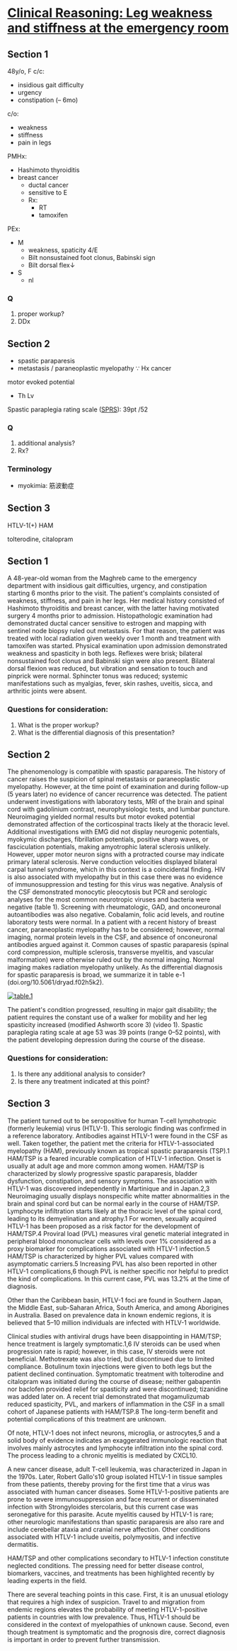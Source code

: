 <!--
Filename: 	2019-02-04.md
Project: 	/Users/shume/Developer/physician/Neurol/CR
Author: 	shumez <https://github.com/shumez>
Created: 	2019-02-19 11:32:7
Modified: 	2019-02-19 11:32:20
-----
Copyright (c) 2019 shumez
-->

# [Clinical Reasoning: Leg weakness and stiffness at the emergency room][Edholm, K.A., 2019]

## Section 1

48y/o, F 
c/c: 
- insidious gait difficulty
- urgency
- constipation (– 6mo)

c/o:
- weakness
- stiffness
- pain in legs

PMHx:
- Hashimoto thyroiditis 
- breast cancer
    - ductal cancer
    - sensitive to E
    - Rx: 
        - RT 
        - tamoxifen

PEx:
- M
    - weakness, spaticity 4/E
    - Bilt nonsustained foot clonus, Babinski sign
    - Bilt dorsal flex&darr;
- S
    - nl

### Q
1. proper workup?
2. DDx


## Section 2

- spastic paraparesis
- metastasis / paraneoplastic myelopathy &because; Hx cancer

motor evoked potential 
- Th Lv

Spastic paraplegia rating scale ([SPRS]): 39pt /52

### Q

1. additional analysis?
2. Rx?


### Terminology

- myokimia: 筋波動症


## Section 3

HTLV-1(+)
HAM 


tolterodine, citalopram



[Edholm, K.A., 2019]: http://n.neurology.org/content/92/6/e622

[SPRS]: https://hspersunite.org.au/rating-scale-devised-for-hsp/

[Castro-Costa, C.M.D., 2006]: https://www.liebertpub.com/doi/abs/10.1089/aid.2006.22.931 "Castro-Costa, C.M.D., Araújo, A.Q., Barreto, M.M., Takayanagui, O.M., Sohler, M.P., Silva, E.L.D., Paula, S.M.D., Ishak, R., Ribas, J.G., Rovirosa, L.C. and Carton, H., 2006. Proposal for diagnostic criteria of tropical spastic paraparesis/HTLV-I-associated myelopathy (TSP/HAM). AIDS Research & Human Retroviruses, 22(10), pp.931-935."




## Section 1

A 48-year-old woman from the Maghreb came to the emergency department with insidious gait difficulties, urgency, and constipation starting 6 months prior to the visit. The patient's complaints consisted of weakness, stiffness, and pain in her legs. Her medical history consisted of Hashimoto thyroiditis and breast cancer, with the latter having motivated surgery 4 months prior to admission. Histopathologic examination had demonstrated ductal cancer sensitive to estrogen and mapping with sentinel node biopsy ruled out metastasis. For that reason, the patient was treated with local radiation given weekly over 1 month and treatment with tamoxifen was started. Physical examination upon admission demonstrated weakness and spasticity in both legs. Reflexes were brisk; bilateral nonsustained foot clonus and Babinski sign were also present. Bilateral dorsal flexion was reduced, but vibration and sensation to touch and pinprick were normal. Sphincter tonus was reduced; systemic manifestations such as myalgias, fever, skin rashes, uveitis, sicca, and arthritic joints were absent.

### Questions for consideration:

1. What is the proper workup?
2. What is the differential diagnosis of this presentation?


## Section 2

The phenomenology is compatible with spastic paraparesis. The history of cancer raises the suspicion of spinal metastasis or paraneoplastic myelopathy. However, at the time point of examination and during follow-up (5 years later) no evidence of cancer recurrence was detected. The patient underwent investigations with laboratory tests, MRI of the brain and spinal cord with gadolinium contrast, neurophysiologic tests, and lumbar puncture. Neuroimaging yielded normal results but motor evoked potential demonstrated affection of the corticospinal tracts likely at the thoracic level. Additional investigations with EMG did not display neurogenic potentials, myokymic discharges, fibrillation potentials, positive sharp waves, or fasciculation potentials, making amyotrophic lateral sclerosis unlikely. However, upper motor neuron signs with a protracted course may indicate primary lateral sclerosis. Nerve conduction velocities displayed bilateral carpal tunnel syndrome, which in this context is a coincidental finding. HIV is also associated with myelopathy but in this case there was no evidence of immunosuppression and testing for this virus was negative. Analysis of the CSF demonstrated monocytic pleocytosis but PCR and serologic analyses for the most common neurotropic viruses and bacteria were negative (table 1). Screening with rheumatologic, GAD, and onconeuronal autoantibodies was also negative. Cobalamin, folic acid levels, and routine laboratory tests were normal. In a patient with a recent history of breast cancer, paraneoplastic myelopathy has to be considered; however, normal imaging, normal protein levels in the CSF, and absence of onconeuronal antibodies argued against it. Common causes of spastic paraparesis (spinal cord compression, multiple sclerosis, transverse myelitis, and vascular malformation) were otherwise ruled out by the normal imaging. Normal imaging makes radiation myelopathy unlikely. As the differential diagnosis for spastic paraparesis is broad, we summarize it in table e-1 (doi.org/10.5061/dryad.f02h5k2).


[![table.1][tbl1]][tbl1]

The patient's condition progressed, resulting in major gait disability; the patient requires the constant use of a walker for mobility and her leg spasticity increased (modified Ashworth score 3) (video 1). Spastic paraplegia rating scale at age 53 was 39 points (range 0–52 points), with the patient developing depression during the course of the disease.

### Questions for consideration:

1. Is there any additional analysis to consider?
2. Is there any treatment indicated at this point?


## Section 3

The patient turned out to be seropositive for human T-cell lymphotropic (formerly leukemia) virus (HTLV-1). This serologic finding was confirmed in a reference laboratory. Antibodies against HTLV-1 were found in the CSF as well. Taken together, the patient met the criteria for HTLV-1-associated myelopathy (HAM), previously known as tropical spastic paraparesis (TSP).1 HAM/TSP is a feared incurable complication of HTLV-1 infection. Onset is usually at adult age and more common among women. HAM/TSP is characterized by slowly progressive spastic paraparesis, bladder dysfunction, constipation, and sensory symptoms. The association with HTLV-1 was discovered independently in Martinique and in Japan.2,3 Neuroimaging usually displays nonspecific white matter abnormalities in the brain and spinal cord but can be normal early in the course of HAM/TSP. Lymphocyte infiltration starts likely at the thoracic level of the spinal cord, leading to its demyelination and atrophy.1 For women, sexually acquired HTLV-1 has been proposed as a risk factor for the development of HAM/TSP.4 Proviral load (PVL) measures viral genetic material integrated in peripheral blood mononuclear cells with levels over 1% considered as a proxy biomarker for complications associated with HTLV-1 infection.5 HAM/TSP is characterized by higher PVL values compared with asymptomatic carriers.5 Increasing PVL has also been reported in other HTLV-1 complications,6 though PVL is neither specific nor helpful to predict the kind of complications. In this current case, PVL was 13.2% at the time of diagnosis.

Other than the Caribbean basin, HTLV-1 foci are found in Southern Japan, the Middle East, sub-Saharan Africa, South America, and among Aborigines in Australia. Based on prevalence data in known endemic regions, it is believed that 5–10 million individuals are infected with HTLV-1 worldwide.

Clinical studies with antiviral drugs have been disappointing in HAM/TSP; hence treatment is largely symptomatic.1,6 IV steroids can be used when progression rate is rapid; however, in this case, IV steroids were not beneficial. Methotrexate was also tried, but discontinued due to limited compliance. Botulinum toxin injections were given to both legs but the patient declined continuation. Symptomatic treatment with tolterodine and citalopram was initiated during the course of disease; neither gabapentin nor baclofen provided relief for spasticity and were discontinued; tizanidine was added later on. A recent trial demonstrated that mogamulizumab reduced spasticity, PVL, and markers of inflammation in the CSF in a small cohort of Japanese patients with HAM/TSP.8 The long-term benefit and potential complications of this treatment are unknown.

Of note, HTLV-1 does not infect neurons, microglia, or astrocytes,5 and a solid body of evidence indicates an exaggerated immunologic reaction that involves mainly astrocytes and lymphocyte infiltration into the spinal cord. The process leading to a chronic myelitis is mediated by CXCL10.

A new cancer disease, adult T-cell leukemia, was characterized in Japan in the 1970s. Later, Robert Gallo's10 group isolated HTLV-1 in tissue samples from these patients, thereby proving for the first time that a virus was associated with human cancer diseases. Some HTLV-1-positive patients are prone to severe immunosuppression and face recurrent or disseminated infection with Strongyloides stercolaris, but this current case was seronegative for this parasite. Acute myelitis caused by HTLV-1 is rare; other neurologic manifestations than spastic paraparesis are also rare and include cerebellar ataxia and cranial nerve affection. Other conditions associated with HTLV-1 include uveitis, polymyositis, and infective dermatitis.

HAM/TSP and other complications secondary to HTLV-1 infection constitute neglected conditions. The pressing need for better disease control, biomarkers, vaccines, and treatments has been highlighted recently by leading experts in the field.

There are several teaching points in this case. First, it is an unusual etiology that requires a high index of suspicion. Travel to and migration from endemic regions elevates the probability of meeting HTLV-1-positive patients in countries with low prevalence. Thus, HTLV-1 should be considered in the context of myelopathies of unknown cause. Second, even though treatment is symptomatic and the prognosis dire, correct diagnosis is important in order to prevent further transmission.

[tbl1]: http://n.neurology.org/content/neurology/92/6/e622/T1.medium.gif
